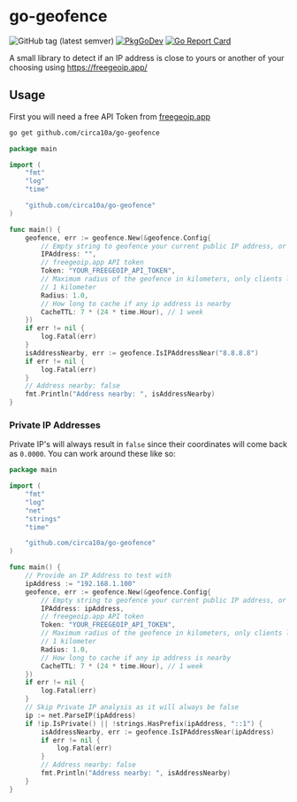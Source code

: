 # go-geofence

![GitHub tag (latest semver)](https://img.shields.io/github/v/tag/circa10a/go-geofence?style=plastic)
[![PkgGoDev](https://pkg.go.dev/badge/github.com/circa10a/go-geofence)](https://pkg.go.dev/github.com/circa10a/go-geofence?tab=overview)
[![Go Report Card](https://goreportcard.com/badge/github.com/circa10a/go-geofence)](https://goreportcard.com/report/github.com/circa10a/go-geofence)

A small library to detect if an IP address is close to yours or another of your choosing using https://freegeoip.app/

## Usage

First you will need a free API Token from [freegeoip.app](https://freegeoip.app/)

```bash
go get github.com/circa10a/go-geofence
```

```go
package main

import (
	"fmt"
	"log"
	"time"

	"github.com/circa10a/go-geofence"
)

func main() {
	geofence, err := geofence.New(&geofence.Config{
		// Empty string to geofence your current public IP address, or you can monitor a remote address by supplying it as the first parameter
		IPAddress: "",
		// freegeoip.app API token
		Token: "YOUR_FREEGEOIP_API_TOKEN",
		// Maximum radius of the geofence in kilometers, only clients less than or equal to this distance will return true with isAddressNearby
		// 1 kilometer
		Radius: 1.0,
		// How long to cache if any ip address is nearby
		CacheTTL: 7 * (24 * time.Hour), // 1 week
	})
	if err != nil {
		log.Fatal(err)
	}
	isAddressNearby, err := geofence.IsIPAddressNear("8.8.8.8")
	if err != nil {
		log.Fatal(err)
	}
	// Address nearby: false
	fmt.Println("Address nearby: ", isAddressNearby)
}
```

### Private IP Addresses

Private IP's will always result in `false` since their coordinates will come back as `0.0000`. You can work around these like so:

```go
package main

import (
	"fmt"
	"log"
	"net"
	"strings"
	"time"

	"github.com/circa10a/go-geofence"
)

func main() {
	// Provide an IP Address to test with
	ipAddress := "192.168.1.100"
	geofence, err := geofence.New(&geofence.Config{
		// Empty string to geofence your current public IP address, or you can monitor a remote address by supplying it as the first parameter
		IPAddress: ipAddress,
		// freegeoip.app API token
		Token: "YOUR_FREEGEOIP_API_TOKEN",
		// Maximum radius of the geofence in kilometers, only clients less than or equal to this distance will return true with isAddressNearby
		// 1 kilometer
		Radius: 1.0,
		// How long to cache if any ip address is nearby
		CacheTTL: 7 * (24 * time.Hour), // 1 week
	})
	if err != nil {
		log.Fatal(err)
	}
	// Skip Private IP analysis as it will always be false
	ip := net.ParseIP(ipAddress)
	if !ip.IsPrivate() || !strings.HasPrefix(ipAddress, "::1") {
		isAddressNearby, err := geofence.IsIPAddressNear(ipAddress)
		if err != nil {
			log.Fatal(err)
		}
		// Address nearby: false
		fmt.Println("Address nearby: ", isAddressNearby)
	}
}
```
